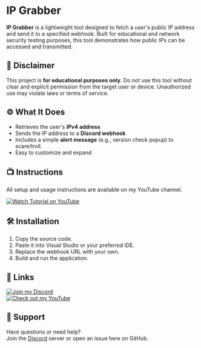 # IP Grabber

**IP Grabber** is a lightweight tool designed to fetch a user's public IP address and send it to a specified webhook. Built for educational and network security testing purposes, this tool demonstrates how public IPs can be accessed and transmitted.

## 🚨 Disclaimer

This project is **for educational purposes only**. Do not use this tool without clear and explicit permission from the target user or device. Unauthorized use may violate laws or terms of service.

## ⚙️ What It Does

- Retrieves the user's **IPv4 address**
- Sends the IP address to a **Discord webhook**
- Includes a simple **alert message** (e.g., version check popup) to scare/troll.
- Easy to customize and expand

## 📺 Instructions

All setup and usage instructions are available on my YouTube channel.

[![Watch Tutorial on YouTube](https://img.shields.io/badge/Watch%20on%20YouTube-FF0000?style=for-the-badge&logo=youtube)](https://www.youtube.com/@bigcheesh)

## 🛠️ Installation

1. Copy the source code.
2. Paste it into Visual Studio or your preferred IDE.
3. Replace the webhook URL with your own.
4. Build and run the application.

## 🔗 Links

[![Join my Discord](https://img.shields.io/badge/Join%20my%20Discord-7289DA?style=for-the-badge&logo=discord)](https://discord.gg/icereborn)  
[![Check out my YouTube](https://img.shields.io/badge/Check%20out%20my%20YouTube%20Channel-FF0000?style=for-the-badge&logo=youtube)](https://www.youtube.com/@bigcheesh)

## 💬 Support

Have questions or need help?  
Join the [Discord](https://discord.gg/icereborn) server or open an issue here on GitHub.

